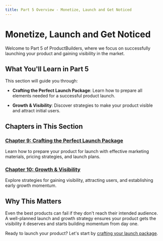 ```yaml
---
title: Part 5 Overview - Monetize, Launch and Get Noticed
---
```


# Monetize, Launch and Get Noticed

Welcome to Part 5 of ProductBuilders, where we focus on successfully launching your product and gaining visibility in the market.

## What You'll Learn in Part 5

This section will guide you through:

- **Crafting the Perfect Launch Package**: Learn how to prepare all elements needed for a successful product launch.
  
- **Growth & Visibility**: Discover strategies to make your product visible and attract initial users.

## Chapters in This Section

### [Chapter 9: Crafting the Perfect Launch Package](/part5/launch-package)
Learn how to prepare your product for launch with effective marketing materials, pricing strategies, and launch plans.

### [Chapter 10: Growth & Visibility](/part5/growth-visibility)
Explore strategies for gaining visibility, attracting users, and establishing early growth momentum.

## Why This Matters

Even the best products can fail if they don't reach their intended audience. A well-planned launch and growth strategy ensures your product gets the visibility it deserves and starts building momentum from day one.

Ready to launch your product? Let's start by [crafting your launch package](/part5/launch-package). 